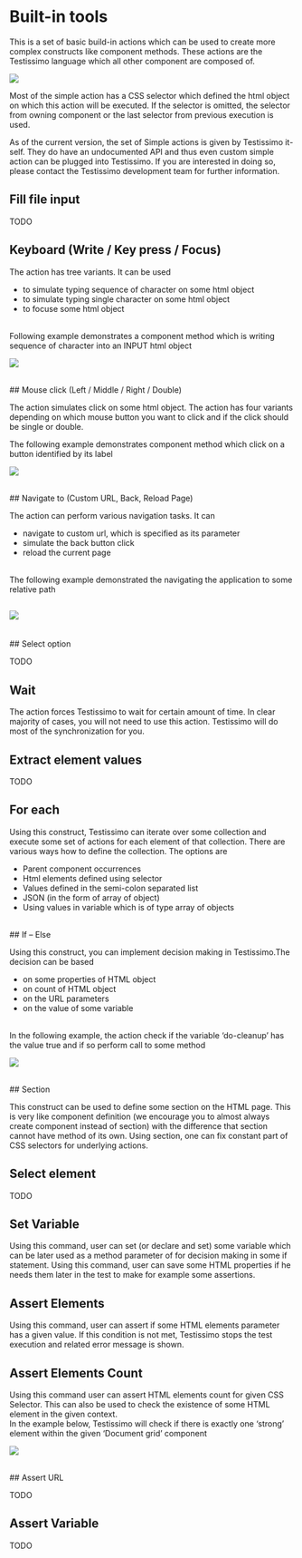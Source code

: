 # Built-in tools
This is a set of basic build-in actions which can be used to create more complex constructs like component methods. These actions are the Testissimo language which all other component are composed of. 

![](/documentation/images/By-JXGlX9W.png)

Most of the simple action has a CSS selector which defined the html object on which this action will be executed. If the selector is omitted, the selector from owning component or the last selector from previous execution is used. 

As of the current version, the set of Simple actions is given by Testissimo it-self. They do have an undocumented API and thus even custom simple action can be plugged into Testissimo. If you are interested in doing so, please contact the Testissimo development team for further information. 
<br>
## Fill file input

TODO
<br>
## Keyboard (Write / Key press / Focus)

The action has tree variants. It can be used 

* to simulate typing sequence of character on some html object
* to simulate typing single character on some html object
* to focuse some html object
<br>
Following example demonstrates a component method which is writing sequence of character into an INPUT html object

![](/documentation/images/HkYq9UcGX.png)  


<br>
## Mouse click (Left / Middle / Right / Double)

The action simulates click on some html object. The action has four variants depending on which mouse button you want to click and if the click should be single or double. 

The following example demonstrates component method which click on a button identified by its label

![](/documentation/images/rJp9pIqfX.png)  


<br>
## Navigate to (Custom URL, Back, Reload Page)

The action can perform various navigation tasks. It can

* navigate to custom url, which is specified as its parameter
* simulate the back button click
* reload the current page
<br>
The following example demonstrated the navigating the application to some relative path



## ![](/documentation/images/S1bvkv5Gm.png)

 
<br>
## Select option

TODO
<br>
## Wait

The action forces Testissimo to wait for certain amount of time. In clear majority of cases, you will not need to use this action. Testissimo will do most of the synchronization for you. 
<br>
## Extract element values

TODO
<br>
## For each

Using this construct, Testissimo can iterate over some collection and execute some set of actions for each element of that collection. There are various ways how to define the collection. The options are

* Parent component occurrences
* Html elements defined using selector
* Values defined in the semi-colon separated list
* JSON (in the form of array of object)
* Using values in variable which is of type array of objects
<br>
## If – Else

Using this construct, you can implement decision making in Testissimo.The decision can be based 

* on some properties of HTML object
* on count of HTML object
* on the URL parameters
* on the value of some variable
<br>
In the following example, the action check if the variable ‘do-cleanup’ has the value true and if so perform call to some method


![](/documentation/images/rylc-vcG7.png)

 
<br>
## Section

This construct can be used to define some section on the HTML page. This is very like component definition (we encourage you to almost always create component instead of section) with the difference that section cannot have method of its own. Using section, one can fix constant part of CSS selectors for underlying actions. 
<br>
## Select element

TODO
<br>
## Set Variable

Using this command, user can set (or declare and set) some variable which can be later used as a method parameter of for decision making in some if statement. Using this command, user can save some HTML properties if he needs them later in the test to make for example some assertions.
<br>
## Assert Elements

Using this command, user can assert if some HTML elements parameter has a given value. If this condition is not met, Testissimo stops the test execution and related error message is shown. 
<br>
## Assert Elements Count

Using this command user can assert HTML elements count for given CSS Selector. This can also be used to check the existence of some HTML element in the given context.  
In the example below, Testissimo will check if there is exactly one ‘strong’ element within the given ‘Document grid’ component

![](/documentation/images/Sy9sb2nGm.png)  


<br>
## Assert URL

TODO
<br>
## Assert Variable

TODO
